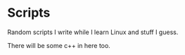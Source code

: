 # Scripts
Random scripts I write while I learn Linux and stuff I guess. 

There will be some c++ in here too.
